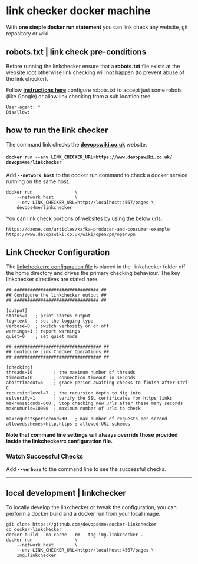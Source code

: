 
# link checker docker machine

With **one simple docker run statement** you can link check any website, git repository or wiki.

## robots.txt | link check pre-conditions

Before running the linkchecker ensure that a **robots.txt** file exists at the website root otherwise link checking will not happen (to prevent abuse of the link checker).

Follow **[instructions here](https://www.robotstxt.org/robotstxt.html)** configure robots.txt to accept just some robots (like Google) or allow link checking from a sub location tree.

```
User-agent: *
Disallow:
```

## how to run the link checker

The command link checks the **[devopswiki.co.uk](https://www.devopswiki.co.uk)** website.

#### `docker run --env LINK_CHECKER_URL=https://www.devopswiki.co.uk/ devops4me/linkchecker`

Add **`--network host`** to the docker run command to check a docker service running on the same host.

```
docker run                \
    --network host        \
    --env LINK_CHECKER_URL=http://localhost:4567/pages \
    devops4me/linkchecker
```

You can link check portions of websites by using the below urls.

```
https://dzone.com/articles/kafka-producer-and-consumer-example
https://www.devopswiki.co.uk/wiki/openvpn/openvpn
```

## Link Checker Configuration

The [linkcheckerrc configuration file](linkcheckerrc) is placed in the .linkchecker folder off the home directory and drives the primary checking behaviour. The key linkchecker directives are stated here.

```
## ################################ ##
## Configure the linkchecker output ##
## ################################ ##

[output]
status=1   ; print status output
log=text   ; set the logging type
verbose=0  ; switch verbosity on or off
warnings=1 ; report warnings
quiet=0    ; set quiet mode

## ################################# ##
## Configure Link Checker Operations ##
## ################################# ##

[checking]
threads=10        ; the maximum number of threads
timeout=10        ; connection timeout in seconds
aborttimeout=5    ; grace period awaiting checks to finish after Ctrl-C
recursionlevel=7  ; the recursion depth to dig into
sslverify=1       ; verify the SSL certificates for https links
maxrunseconds=600 ; Stop checking new urls after these many seconds
maxnumurls=10000  ; maximum number of urls to check

maxrequestspersecond=30   ; max number of requests per second
allowedschemes=http,https ; allowed URL schemes
```

**Note that command line settings will always override those provided inside the linkcheckerrc configuration file.**

### Watch Successful Checks

Add **`--verbose`** to the command line to see the successful checks.


---


## local development | linkchecker

To locally develop the linkchecker or tweak the configuration, you can perform a docker build and a docker run from your local image.

```
git clone https://github.com/devops4me/docker-linkchecker
cd docker-linkchecker
docker build --no-cache --rm --tag img.linkchecker .
docker run                \
    --network host        \
    --env LINK_CHECKER_URL=http://localhost:4567/pages \
    img.linkchecker
```
